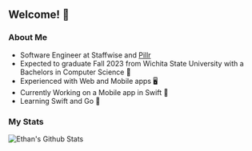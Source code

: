 
## Welcome! 🙌

### About Me

- Software Engineer at Staffwise and [Pillr](https://www.pillrplatform.com/)
- Expected to graduate Fall 2023 from Wichita State University with a Bachelors in Computer Science 📜
- Experienced with Web and Mobile apps 🖥
- Currently Working on a Mobile app in Swift 📱
- Learning Swift and Go 🧠

### My Stats

![Ethan's Github Stats](https://github-readme-stats.vercel.app/api?username=EthanMW2000&count_private=true&show_icons=true&theme=cobalt)

